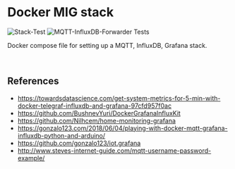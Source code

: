 # Docker MIG stack

![Stack-Test](https://github.com/markpatterson27/docker-MIG-stack/workflows/Stack-Test/badge.svg)
![MQTT-InfluxDB-Forwarder Tests](https://github.com/markpatterson27/docker-MIG-stack/workflows/MQTT-InfluxDB-Forwarder%20Tests/badge.svg)

Docker compose file for setting up a MQTT, InfluxDB, Grafana stack.

<br />

## References

* https://towardsdatascience.com/get-system-metrics-for-5-min-with-docker-telegraf-influxdb-and-grafana-97cfd957f0ac
* https://github.com/BushnevYuri/DockerGrafanaInfluxKit
* https://github.com/Nilhcem/home-monitoring-grafana
* https://gonzalo123.com/2018/06/04/playing-with-docker-mqtt-grafana-influxdb-python-and-arduino/
* https://github.com/gonzalo123/iot.grafana
* http://www.steves-internet-guide.com/mqtt-username-password-example/
